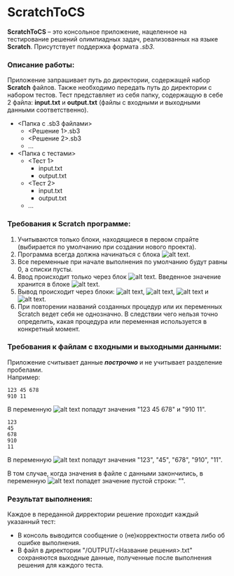 # ScratchToCS

**ScratchToCS** – это консольное приложение, нацеленное на тестирование решений олимпиадных задач, реализованных на языке **Scratch**. Присутствует поддержка формата *.sb3*.  
### Описание работы:
Приложение запрашивает путь до директории, содержащей набор **Scratch** файлов. Также необходимо передать путь до директории с набором тестов. Тест представляет из себя папку, содержащую в себе 2 файла: **input.txt** и **output.txt** (файлы с входными и выходными данными соответственно).  
- <Папка с .sb3 файлами>  
  - <Решение 1>.sb3
  - <Решение 2>.sb3
  - ...
- <Папка с тестами>
  - <Тест 1>
    - input.txt
    - output.txt
  - <Тест 2>
    - input.txt
    - output.txt
  - ...
### Требования к Scratch программе:
1. Учитываются только блоки, находящиеся в первом спрайте (выбирается по умолчанию при создании нового проекта).
2. Программа всегда должна начинаться с блока ![alt text](https://ie.wampi.ru/2021/12/16/_.ebLZC.png).
3. Все переменные при начале выполнения по умолчанию будут равны 0, а списки пусты.
4. Ввод происходит только через блок ![alt text](https://ie.wampi.ru/2021/12/16/BEZYMYNNYI_0002_SLOI-1.6CtwX.png). Введенное значение хранится в блоке 
![alt text](https://ie.wampi.ru/2021/12/16/BEZYMYNNYI_0005_SLOI-2.VwMIM.png).
5. Вывод происходит через блоки: 
![alt text](https://ie.wampi.ru/2021/12/16/BEZYMYNNYI_0000_SLOI-0.m610H.png), 
![alt text](https://ie.wampi.ru/2021/12/16/BEZYMYNNYI_0004_SLOI-3.h8LgK.png), 
![alt text](https://ie.wampi.ru/2021/12/16/BEZYMYNNYI_0003_SLOI-5.BCl1v.png) и 
![alt text](https://ie.wampi.ru/2021/12/16/BEZYMYNNYI_0001_SLOI-4.4DG3h81cd5cf2570a7f44.png).
6. При повторении названий созданных процедур или их переменных Scratch ведет себя не однозначно. В следствии чего нельзя точно определить, какая процедура или переменная используется в конкретный момент.
  
### Требования к файлам с входными и выходными данными:
Приложение считывает данные ***построчно*** и не учитывает разделение пробелами.  
Например:
```
123 45 678
910 11
```
В переменную ![alt text](https://ie.wampi.ru/2021/12/16/BEZYMYNNYI_0005_SLOI-2.VwMIM.png) попадут значения "123 45 678" и "910 11".
```
123
45
678
910
11
```
В переменную ![alt text](https://ie.wampi.ru/2021/12/16/BEZYMYNNYI_0005_SLOI-2.VwMIM.png) попадут значения "123", "45", "678", "910", "11".  
  
В том случае, когда значения в файле с данными закончились, 
в переменную ![alt text](https://ie.wampi.ru/2021/12/16/BEZYMYNNYI_0005_SLOI-2.VwMIM.png) попадет значение пустой строки: "".
### Результат выполнения:
Каждое в переданной дирректории решение проходит каждый указанный тест:   
- В консоль выводится сообщение о (не)корректности ответа либо об ошибке выполнения.
- В файл в директории "/OUTPUT/<Название решения>.txt" сохраняются выходные данные, полученные после выполнения решения для каждого теста.